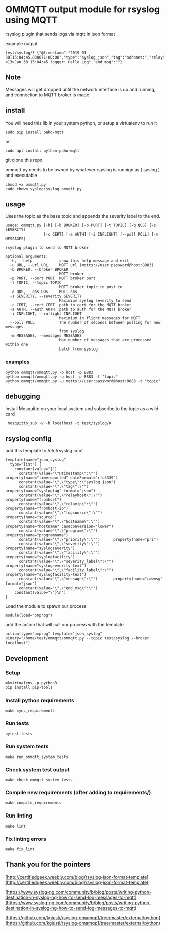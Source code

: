 # OMMQTT output module for rsyslog using MQTT

rsyslog plugin that sends logs via mqtt in json format

example output

    test/syslog/5 {"@timestamp":"2019-01-30T15:04:45.830071+00:00","type":"syslog_json","tag":"sohonet:","relayhost":"testhost","relayip":"127.0.0.1","logsource":"testhost","hostname":"testhost","program":"logger","priority":"13","severity":"5","facility":"1","severity_label":"notice","facility_label":"user","message":"<13>Jan 30 15:04:45 logger: Hello Log","end_msg":""}


## Note

Messages will get dropped until the network interface is up and running, and connection to MQTT broker is made

## install
You will need this lib in your system python, or setup a virtualenv to run it

    sudo pip install paho-mqtt

or

    sudo apt install python-paho-mqtt

git clone this repo

ommqtt.py needs to be owned by whatever rsyslog is runnign as ( syslog ) and executable

    chmod +x ommqtt.py
    sudo chown syslog:syslog ommqtt.py


## usage

Uses the topic as the base topic and appends the severity label to the end.

    usage: ommqtt.py [-h] [-b BROKER] [-p PORT] [-t TOPIC] [-q QOS] [-s SEVERITY]
                     [-c CERT] [-a AUTH] [-i INFLIGHT] [--poll POLL] [-m MESSAGES]

    rsyslog plugin to send to MQTT broker

    optional arguments:
      -h, --help            show this help message and exit
      -u URL, --url URL     MQTT url (mqtts://user:password@host:8883)
      -b BROKER, --broker BROKER
                            MQTT broker
      -p PORT, --port PORT  MQTT broker port
      -t TOPIC, --topic TOPIC
                            MQTT broker topic to post to
      -q QOS, --qos QOS     MQTT qos
      -s SEVERITY, --severity SEVERITY
                            Maximium syslog severity to send
      -c CERT, --cert CERT  path to cert for the MQTT broker
      -a AUTH, --auth AUTH  path to auth for the MQTT broker
      -i INFLIGHT, --inflight INFLIGHT
                            Maximium in flight messages for MQTT
      --poll POLL           The number of seconds between polling for new messages
                            from syslog
      -m MESSAGES, --messages MESSAGES
                            Max number of messages that are processed within one
                            batch from syslog

### examples

    python ommqtt/ommqtt.py -b host -p 8883
    python ommqtt/ommqtt.py -b host -p 8883 -t "topic"
    python ommqtt/ommqtt.py -u mqtts://user:password@host:8883 -t "topic"


## debugging

Install Mosquitto on your local system and subscribe to the topic as a wild card

     mosquitto_sub -v -h localhost -t test/syslog/#

## rsyslog config

add this template to /etc/rsyslog.conf

    template(name="json_syslog"
      type="list") {
        constant(value="{")
          constant(value="\"@timestamp\":\"")       property(name="timereported" dateFormat="rfc3339")
          constant(value="\",\"type\":\"syslog_json")
          constant(value="\",\"tag\":\"")           property(name="syslogtag" format="json")
          constant(value="\",\"relayhost\":\"")     property(name="fromhost")
          constant(value="\",\"relayip\":\"")       property(name="fromhost-ip")
          constant(value="\",\"logsource\":\"")     property(name="source")
          constant(value="\",\"hostname\":\"")      property(name="hostname" caseconversion="lower")
          constant(value="\",\"program\":\"")      property(name="programname")
          constant(value="\",\"priority\":\"")      property(name="pri")
          constant(value="\",\"severity\":\"")      property(name="syslogseverity")
          constant(value="\",\"facility\":\"")      property(name="syslogfacility")
          constant(value="\",\"severity_label\":\"")   property(name="syslogseverity-text")
          constant(value="\",\"facility_label\":\"")   property(name="syslogfacility-text")
          constant(value="\",\"message\":\"")       property(name="rawmsg" format="json")
          constant(value="\",\"end_msg\":\"")
        constant(value="\"}\n")
    }


Load the module to spawn our process

    module(load="omprog")

add the action that will call our process with the template

    action(type="omprog" template="json_syslog" binary="/home/test/ommqtt/ommqtt.py --topic test/syslog --broker localhost")


## Development

### Setup

    mkvirtualenv -p python3
    pip install pip-tools

### Install python requirements

    make sync_requirements

### Run tests

    pytest tests

### Run system tests    

    make run_ommqtt_system_tests

### Check system test output

    make check_ommqtt_system_tests

### Compile new requirements (after adding to requirements/)

    make compile_requirements

### Run linting

    make lint

### Fix linting errors

    make fix_lint


## Thank you for the pointers

[http://certifiedgeek.weebly.com/blog/rsyslog-json-format-template](http://certifiedgeek.weebly.com/blog/rsyslog-json-format-template)

[https://www.syslog-ng.com/community/b/blog/posts/writing-python-destination-in-syslog-ng-how-to-send-log-messages-to-mqtt](https://www.syslog-ng.com/community/b/blog/posts/writing-python-destination-in-syslog-ng-how-to-send-log-messages-to-mqtt)

[https://github.com/kgiusti/rsyslog-omamqp1/tree/master/external/python](https://github.com/kgiusti/rsyslog-omamqp1/tree/master/external/python)
